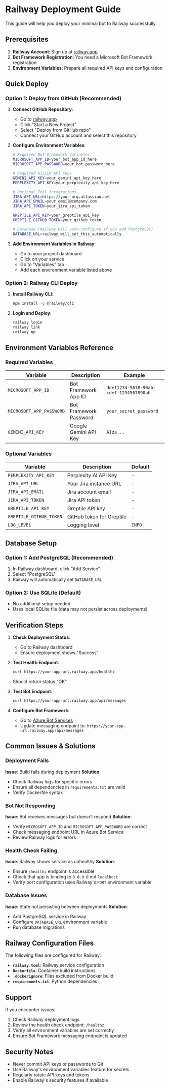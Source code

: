 # Railway Deployment Guide

This guide will help you deploy your minimal bot to Railway successfully.

## Prerequisites

1. **Railway Account**: Sign up at [railway.app](https://railway.app)
2. **Bot Framework Registration**: You need a Microsoft Bot Framework registration
3. **Environment Variables**: Prepare all required API keys and configuration

## Quick Deploy

### Option 1: Deploy from GitHub (Recommended)

1. **Connect GitHub Repository**:
   - Go to [railway.app](https://railway.app)
   - Click "Start a New Project"
   - Select "Deploy from GitHub repo"
   - Connect your GitHub account and select this repository

2. **Configure Environment Variables**:
   ```bash
   # Required Bot Framework Variables
   MICROSOFT_APP_ID=your_bot_app_id_here
   MICROSOFT_APP_PASSWORD=your_bot_password_here
   
   # Required AI/LLM API Keys
   GEMINI_API_KEY=your_gemini_api_key_here
   PERPLEXITY_API_KEY=your_perplexity_api_key_here
   
   # Optional Tool Integrations
   JIRA_API_URL=https://your-org.atlassian.net
   JIRA_API_EMAIL=your_email@company.com
   JIRA_API_TOKEN=your_jira_api_token
   
   GREPTILE_API_KEY=your_greptile_api_key
   GREPTILE_GITHUB_TOKEN=your_github_token
   
   # Database (Railway will auto-configure if you add PostgreSQL)
   DATABASE_URL=railway_will_set_this_automatically
   ```

3. **Add Environment Variables in Railway**:
   - Go to your project dashboard
   - Click on your service
   - Go to "Variables" tab
   - Add each environment variable listed above

### Option 2: Railway CLI Deploy

1. **Install Railway CLI**:
   ```bash
   npm install -g @railway/cli
   ```

2. **Login and Deploy**:
   ```bash
   railway login
   railway link
   railway up
   ```

## Environment Variables Reference

### Required Variables

| Variable | Description | Example |
|----------|-------------|---------|
| `MICROSOFT_APP_ID` | Bot Framework App ID | `ddef1234-5678-90ab-cdef-1234567890ab` |
| `MICROSOFT_APP_PASSWORD` | Bot Framework Password | `your_secret_password` |
| `GEMINI_API_KEY` | Google Gemini API Key | `AIza...` |

### Optional Variables

| Variable | Description | Default |
|----------|-------------|---------|
| `PERPLEXITY_API_KEY` | Perplexity AI API Key | - |
| `JIRA_API_URL` | Your Jira instance URL | - |
| `JIRA_API_EMAIL` | Jira account email | - |
| `JIRA_API_TOKEN` | Jira API token | - |
| `GREPTILE_API_KEY` | Greptile API key | - |
| `GREPTILE_GITHUB_TOKEN` | GitHub token for Greptile | - |
| `LOG_LEVEL` | Logging level | `INFO` |

## Database Setup

### Option 1: Add PostgreSQL (Recommended)
1. In Railway dashboard, click "Add Service"
2. Select "PostgreSQL"
3. Railway will automatically set `DATABASE_URL`

### Option 2: Use SQLite (Default)
- No additional setup needed
- Uses local SQLite file (data may not persist across deployments)

## Verification Steps

1. **Check Deployment Status**:
   - Go to Railway dashboard
   - Ensure deployment shows "Success"

2. **Test Health Endpoint**:
   ```bash
   curl https://your-app-url.railway.app/healthz
   ```
   Should return status "OK"

3. **Test Bot Endpoint**:
   ```bash
   curl https://your-app-url.railway.app/api/messages
   ```

4. **Configure Bot Framework**:
   - Go to [Azure Bot Services](https://portal.azure.com)
   - Update messaging endpoint to: `https://your-app-url.railway.app/api/messages`

## Common Issues & Solutions

### Deployment Fails

**Issue**: Build fails during deployment
**Solution**: 
- Check Railway logs for specific errors
- Ensure all dependencies in `requirements.txt` are valid
- Verify Dockerfile syntax

### Bot Not Responding

**Issue**: Bot receives messages but doesn't respond
**Solution**:
- Verify `MICROSOFT_APP_ID` and `MICROSOFT_APP_PASSWORD` are correct
- Check messaging endpoint URL in Azure Bot Service
- Review Railway logs for errors

### Health Check Failing

**Issue**: Railway shows service as unhealthy
**Solution**:
- Ensure `/healthz` endpoint is accessible
- Check that app is binding to `0.0.0.0` not `localhost`
- Verify port configuration uses Railway's `PORT` environment variable

### Database Issues

**Issue**: State not persisting between deployments
**Solution**:
- Add PostgreSQL service in Railway
- Configure `DATABASE_URL` environment variable
- Run database migrations

## Railway Configuration Files

The following files are configured for Railway:

- **`railway.toml`**: Railway service configuration
- **`Dockerfile`**: Container build instructions  
- **`.dockerignore`**: Files excluded from Docker build
- **`requirements.txt`**: Python dependencies

## Support

If you encounter issues:

1. Check Railway deployment logs
2. Review the health check endpoint: `/healthz`
3. Verify all environment variables are set correctly
4. Ensure Bot Framework messaging endpoint is updated

## Security Notes

- Never commit API keys or passwords to Git
- Use Railway's environment variables feature for secrets
- Regularly rotate API keys and tokens
- Enable Railway's security features if available 